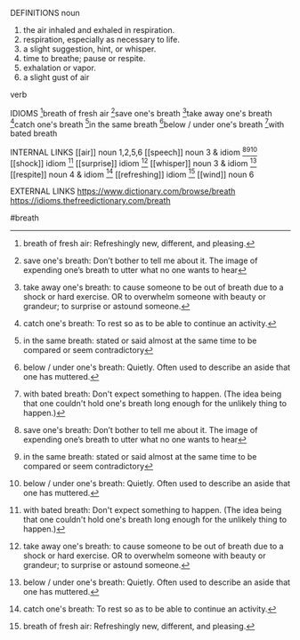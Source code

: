 DEFINITIONS
noun
1. the air inhaled and exhaled in respiration.
2. respiration, especially as necessary to life.
3. a slight suggestion, hint, or whisper.
4. time to breathe; pause or respite.
5. exhalation or vapor.
6. a slight gust of air

verb

IDIOMS
[^1]breath of fresh air
[^2]save one's breath
[^3]take away one's breath
[^4]catch one's breath
[^5]in the same breath
[^6]below / under one's breath
[^7]with bated breath

INTERNAL LINKS
[[air]] noun 1,2,5,6
[[speech]] noun 3 & idiom [^2][^5][^6]
[[shock]] idiom [^7]
[[surprise]] idiom [^3]
[[whisper]] noun 3 & idiom [^6]
[[respite]] noun 4 & idiom [^4]
[[refreshing]] idiom [^1]
[[wind]] noun 6

EXTERNAL LINKS
https://www.dictionary.com/browse/breath
https://idioms.thefreedictionary.com/breath

#breath

[^1]: breath of fresh air: Refreshingly new, different, and pleasing.

[^2]: save one's breath: Don’t bother to tell me about it. The image of expending one’s breath to utter what no one wants to hear

[^3]: take away one's breath: to cause someone to be out of breath due to a shock or hard exercise. OR  to overwhelm someone with beauty or grandeur; to surprise or astound someone.

[^4]: catch one's breath: To rest so as to be able to continue an activity.

[^5]: in the same breath: stated or said almost at the same time to be compared or seem contradictory

[^6]: below / under one's breath: Quietly. Often used to describe an aside that one has muttered.

[^7]: with bated breath: Don't expect something to happen. (The idea being that one couldn't hold one's breath long enough for the unlikely thing to happen.)
